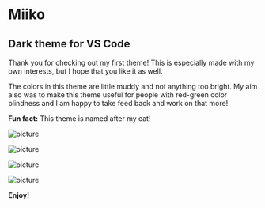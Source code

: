 # Miiko
## Dark theme for VS Code
Thank you for checking out my first theme! This is especially made with my own interests, but I hope that you like it as well. 

The colors in this theme are little muddy and not anything too bright. My aim also was to make this theme useful for people with red-green color blindness and I am happy to take feed back and work on that more!

**Fun fact:** This theme is named after my cat!

![picture]( https://raw.githubusercontent.com/linda-jh/kuvat/main/vscode_miiko2.png?token=ASTXUBZIHBCC5WCJ3UNL2ZDAGZABU )

![picture]( https://raw.githubusercontent.com/linda-jh/kuvat/main/vscode_miiko1.png?token=ASTXUB6FZC3SYFERTBBMUB3AGZAJW )

![picture]( https://raw.githubusercontent.com/linda-jh/kuvat/main/vscode_miiko3.png?token=ASTXUB23YZIDPIW6N3NEMVDAGZAEI )

![picture]( https://raw.githubusercontent.com/linda-jh/kuvat/main/vscode_miiko4.png?token=ASTXUBZC35QBOCA53JGEFZTAGZAFO )


**Enjoy!**
